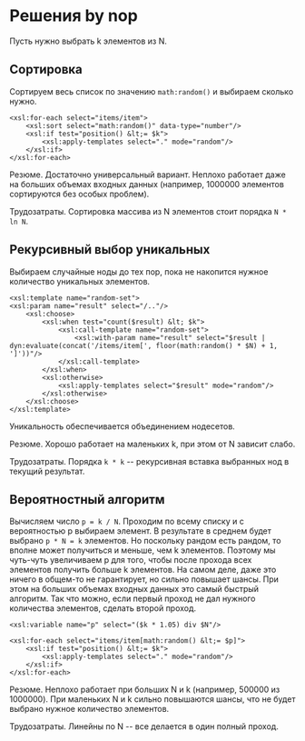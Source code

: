 Решения by nop
==============

Пусть нужно выбрать k элементов из N.

Сортировка
----------
Сортируем весь список по значению `math:random()` и выбираем сколько нужно.

    <xsl:for-each select="items/item">
        <xsl:sort select="math:random()" data-type="number"/>
        <xsl:if test="position() &lt;= $k">
            <xsl:apply-templates select="." mode="random"/>
        </xsl:if>
    </xsl:for-each>

Резюме. Достаточно универсальный вариант.
Неплохо работает даже на больших объемах входных данных (например, 1000000 элементов сортируются без особых проблем).

Трудозатраты. Сортировка массива из N элементов стоит порядка `N * ln N`.

Рекурсивный выбор уникальных
----------------------------
Выбираем случайные ноды до тех пор, пока не накопится нужное количество уникальных элементов.

    <xsl:template name="random-set">
    <xsl:param name="result" select="/.."/>
        <xsl:choose>
            <xsl:when test="count($result) &lt; $k">
                <xsl:call-template name="random-set">
                    <xsl:with-param name="result" select="$result | dyn:evaluate(concat('/items/item[', floor(math:random() * $N) + 1, ']'))"/>
                </xsl:call-template>
            </xsl:when>
            <xsl:otherwise>
                <xsl:apply-templates select="$result" mode="random"/>
            </xsl:otherwise>
        </xsl:choose>
    </xsl:template>

Уникальность обеспечивается объединением нодесетов.

Резюме. Хорошо работает на маленьких k, при этом от N зависит слабо.

Трудозатраты. Порядка `k * k` -- рекурсивная вставка выбранных нод в текущий результат.

Вероятностный алгоритм
----------------------
Вычисляем число `p = k / N`. Проходим по всему списку и с вероятностью p выбираем элемент.
В результате в среднем будет выбрано `p * N = k` элементов.
Но поскольку рандом есть рандом, то вполне может получиться и меньше, чем k элементов.
Поэтому мы чуть-чуть увеличиваем p для того, чтобы после прохода всех элементов получить больше k элементов.
На самом деле, даже это ничего в общем-то не гарантирует, но сильно повышает шансы.
При этом на больших объемах входных данных это самый быстрый алгоритм.
Так что можно, если первый проход не дал нужного количества элементов, сделать второй проход.

    <xsl:variable name="p" select="($k * 1.05) div $N"/>

    <xsl:for-each select="items/item[math:random() &lt;= $p]">
        <xsl:if test="position() &lt;= $k">
            <xsl:apply-templates select="." mode="random"/>
        </xsl:if>
    </xsl:for-each>

Резюме. Неплохо работает при больших N и k (например, 500000 из 1000000).
При маленьких N и k сильно повышаются шансы, что не будет выбрано нужное количество элементов.

Трудозатраты. Линейны по N -- все делается в один полный проход.


